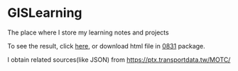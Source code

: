 # GISLearning
The place where I store my learning notes and projects

To see the result, click [here](https://johnson1205.github.io/GIS/), or download html file in [0831](https://github.com/johnson1205/GIS/tree/main/0831) package.

I obtain related sources(like JSON) from https://ptx.transportdata.tw/MOTC/
